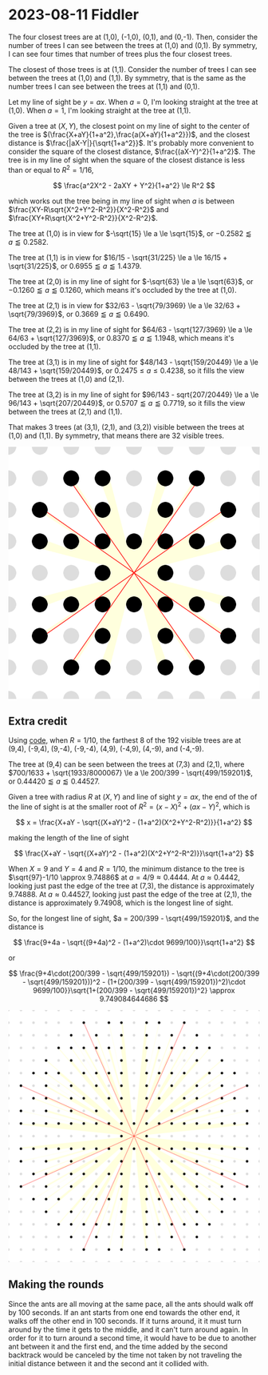 2023-08-11 Fiddler
==================
The four closest trees are at (1,0), (-1,0), (0,1), and (0,-1).  Then,
consider the number of trees I can see between the trees at (1,0) and (0,1).
By symmetry, I can see four times that number of trees plus the four closest
trees.

The closest of those trees is at (1,1).  Consider the number of trees I can
see between the trees at (1,0) and (1,1).  By symmetry, that is the same as
the number trees I can see between the trees at (1,1) and (0,1).

Let my line of sight be $y = ax$.  When $a = 0$, I'm looking straight at
the tree at (1,0).  When $a = 1$, I'm looking straight at the tree at
(1,1).

Given a tree at $(X,Y)$, the closest point on my line of sight to the center
of the tree is $(\frac{X+aY}{1+a^2},\frac{a(X+aY){1+a^2}})$, and the
closest distance is $\frac{|aX-Y|}{\sqrt{1+a^2}}$.  It's probably more
convenient to consider the square of the closest distance,
$\frac{(aX-Y)^2}{1+a^2}$.  The tree is in my line of sight when the
square of the closest distance is less than or equal to $R^2 = 1/16$,

$$ \frac{a^2X^2 - 2aXY + Y^2}{1+a^2} \le R^2 $$

which works out the tree being in my line of sight when $a$ is between
$\frac{XY-R\sqrt{X^2+Y^2-R^2}}{X^2-R^2}$ and
$\frac{XY+R\sqrt{X^2+Y^2-R^2}}{X^2-R^2}$.

The tree at (1,0) is in view for $-\sqrt{15} \le a \le \sqrt{15}$, or
$-0.2582 \lessapprox a \lessapprox 0.2582$.

The tree at (1,1) is in view for
$16/15 - \sqrt{31/225} \le a \le 16/15 + \sqrt{31/225}$, or
$0.6955 \lessapprox a \lessapprox 1.4379$.

The tree at (2,0) is in my line of sight for $-\sqrt{63} \le a \le \sqrt{63}$,
or $-0.1260 \lessapprox a \lessapprox 0.1260$, which means it's occluded by
the tree at (1,0).

The tree at (2,1) is in view for
$32/63 - \sqrt{79/3969} \le a \le 32/63 + \sqrt{79/3969}$, or
$0.3669 \lessapprox a \lessapprox 0.6490$.

The tree at (2,2) is in my line of sight for
$64/63 - \sqrt{127/3969} \le a \le 64/63 + \sqrt{127/3969}$, or
$0.8370 \lessapprox a \lessapprox 1.1948$, which means it's occluded by
the tree at (1,1).

The tree at (3,1) is in my line of sight for
$48/143 - \sqrt{159/20449} \le a \le 48/143 + \sqrt{159/20449}$, or
$0.2475 \le a \le 0.4238$, so it fills the view between the trees at
(1,0) and (2,1).

The tree at (3,2) is in my line of sight for
$96/143 - sqrt{207/20449} \le a \le 96/143 + \sqrt{207/20449}$, or
$0.5707 \lessapprox a \lessapprox 0.7719$, so it fills the view between
the trees at (2,1) and (1,1).

That makes 3 trees (at (3,1), (2,1), and (3,2)) visible between the trees
at (1,0) and (1,1).  By symmetry, that means there are 32 visible trees.

![Visualization](20230811.svg)

Extra credit
------------
Using [code](20230811.hs), when $R = 1/10$, the farthest 8 of the 192 visible
trees are at (9,4), (-9,4), (9,-4), (-9,-4), (4,9), (-4,9), (4,-9), and
(-4,-9).

The tree at (9,4) can be seen between the trees at (7,3) and (2,1), where
$700/1633 + \sqrt{1933/8000067} \le a \le 200/399 - \sqrt{499/159201}$, or
$0.44420 \lessapprox a \lessapprox 0.44527$.

Given a tree with radius $R$ at $(X,Y)$ and line of sight $y = ax$, the
end of the of the line of sight is at the smaller root of
$R^2 = (x-X)^2 + (ax - Y)^2$, which is

$$ x = \frac{X+aY - \sqrt{(X+aY)^2 - (1+a^2)(X^2+Y^2-R^2)}}{1+a^2} $$

making the length of the line of sight

$$ \frac{X+aY - \sqrt{(X+aY)^2 - (1+a^2)(X^2+Y^2-R^2)}}\sqrt{1+a^2} $$

When $X = 9$ and $Y = 4$ and $R = 1/10$, the minimum distance to the tree is
$\sqrt{97}-1/10 \approx 9.74886$ at $a = 4/9 \approx 0.4444$.
At $a \approx 0.4442$, looking just past the edge of the tree at (7,3),
the distance is approximately 9.74888.
At $a \approx 0.44527$, looking just past the edge of the tree at (2,1),
the distance is approximately 9.74908, which is the longest line of sight.

So, for the longest line of sight, $a = 200/399 - \sqrt{499/159201}$, and
the distance is

$$ \frac{9+4a - \sqrt{(9+4a)^2 - (1+a^2)\cdot 9699/100}}\sqrt{1+a^2} $$

or

$$ \frac{9+4\cdot(200/399 - \sqrt{499/159201}) - \sqrt{(9+4\cdot(200/399 - \sqrt{499/159201}))^2 - (1+(200/399 - \sqrt{499/159201})^2)\cdot 9699/100}}\sqrt{1+(200/399 - \sqrt{499/159201})^2} \approx 9.749084644686 $$

![Visualization](20230811ec.svg)

Making the rounds
-----------------
Since the ants are all moving at the same pace, all the ants should walk off
by 100 seconds.  If an ant starts from one end towards the other end, it
walks off the other end in 100 seconds.  If it turns around, it it must turn
around by the time it gets to the middle, and it can't turn around again.
In order for it to turn around a second time, it would have to be due to
another ant between it and the first end, and the time added by the second
backtrack would be canceled by the time not taken by not traveling the initial
distance between it and the second ant it collided with.
